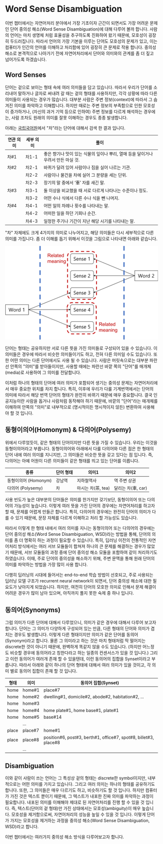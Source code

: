 # Word Sense Disambiguation

이번 챕터에서는 자연어처리 분야에서 가장 기초이자 근간이 되면서도 가장 어려운 문제인 단어 중의성 해소(Word Sense Disambiguation)에 대해 다루어 볼까 합니다. 사람의 언어는 마치 생명체 처럼 효율성을 추구하도록 진화하여 왔기 때문에, 모호성이 굉장히 두드러집니다. 따라서 언어의 가장 기본을 이루는 단어도 모호성의 문제가 있고, 이는 컴퓨터가 인간의 언어를 이해하고 처리함에 있어 굉장히 큰 문제로 작용 합니다. 중의성 해소로 본격적으로 나아가기 전에 자연어처리에서 단어와 의미와의 관계를 좀 더 짚고 넘어가도록 하겠습니다.

## Word Senses

단어는 겉으로 보이는 형태 속에 여러 의미들을 담고 있습니다. 따라서 우리가 단어를 소리내어 말하거나 글자로 써내려 갈 때는 겉의 형태를 사용하지만, 각각 상황에 따라 다른 의미들이 사용되는 경우가 많습니다. 대부분 사람은 주변 정보(context)에 따라서 그 숨겨진 의미를 파악하고 이해합니다. 하지만 때로는 주변 정보의 부족함으로 인한 모호성이 증가하거나, (자신의 과거 기억 등으로 인하여) 주변 정보를 다르게 해석하는 경우에는, 사람 조차도 원래의 의미를 잘못 이해하는 경우도 종종 발생합니다.

아래는 [국립국어원](https://krdict.korean.go.kr/)에서 "차"라는 단어에 대해서 검색 한 결과 입니다.

|연관 의미|세부 의미|풀이|
|-|-|-|
|차#1|차1-1|좋은 향기나 맛이 있는 식물의 잎이나 뿌리, 열매 등을 달이거나 우려서 만든 마실 것.|
|차#2|차2-1|바퀴가 달려 있어 사람이나 짐을 실어 나르는 기관.|
||차2-2|사람이나 물건을 차에 실어 그 분량을 세는 단위.|
||차2-3|장기의 말 중에서 ‘車’ 자를 새긴 말.|
|차#3|차3-1|둘 이상을 비교했을 때 서로 다르게 나타나는 수준이나 정도.|
||차3-2|어떤 수나 식에서 다른 수나 식을 뺀 나머지.|
|차#4|차4-1|어떤 일의 차례나 횟수를 나타내는 말.|
||차4-2|어떠한 일을 하던 기회나 순간.|
||차4-3|일정한 주기나 기간이 지난 해당 시기를 나타내는 말.|

"차" 자체에도 크게 4가지의 의미로 나누어지고, 해당 의미들은 다시 세부적으로 다른 의미를 가집니다. 좀 더 이해를 돕기 위해서 이것을 그림으로 나타내면 아래와 같습니다.

![](/assets/wsd-word-sense-meaning.png)

단어는 형태는 공유하지만 서로 다른 뜻을 가진 의미들로 구성되어 있을 수 있습니다. 이 의미들은 경우에 따라서 비슷한 의미들이기도 하고, 전혀 다른 의미일 수도 있습니다. 또한 어떤 의미는 다른 단어에서도 사용 될 수 있습니다. 사람은 머릿속으로는 대부분 파란선 안쪽의 "의미"를 받아들이지만, 사용할 때에는 파란선 바깥 쪽의 "단어"를 매개체(media)로 사용하여 그 의미를 전달합니다.

이처럼 하나의 형태의 단어에 여러 의미가 포함되어 생기는 중의성 문제는 자연어처리에서 매우 중요한 위치를 차지 합니다. 특히, 이후에 우리가 다룰 기계번역에서는 단어의 의미에 따라서 해당 번역 단어의 형태가 완전히 바뀌기 때문에 매우 중요합니다. 결국 인공지능이란 사람을 돕거나 사람처럼 동작해야 하기 때문에, 바깥의 "단어"라는 매개체를 이해하여 안쪽의 "의미"로 내부적으로 (명시적이든 명시적이지 않든) 변환하여 사용해야 할 것 입니다.

## 동형이의어(Homonym) & 다의어(Polysemy)

위에서 다루었듯이, 같은 형태의 단어이지만 다른 뜻을 가질 수 있습니다. 우리는 이것을 동형이의어라고 부릅니다. 동형이의어와 아래에서 다룰 다의어와 다른 점은 한 형태의 단어 내에 여러 의미를 지니지만, 그 의미들은 비슷한 뜻을 갖고 있다는 점 입니다. 즉, 다의어는 아예 어원이 다른 의미들이 같은 형태를 띄고 있는 단어를 이릅니다.

|종류|단어 형태|의미1|의미2|
|-|-|-|-|
|동형이의어 (Homonym)|강남역|지하철역사|역 주변 상권|
|다의어 (Polysemy)|차|마시는 차(茶, tea)|달리는 차(車, car)|

사용 빈도가 높은 대부분의 단어들은 의미를 한가지만 갖기보단, 동형이의어 또는 다의어의 가능성이 높습니다. 이렇게 여러 뜻을 가진 단어의 경우에는 자연어처리를 하고자 할 때, 문제를 어렵게 만들곤 합니다. 특히, 다의어의 경우에는 완전히 단어의 의미가 다를 수 있기 때문에, 문장 자체를 다르게 이해하고 처리 할 가능성도 있습니다. 

따라서 이렇게 한 형태 내에서 여러 의미를 지니는 동형이의어 또는 다의어의 경우에는 단어 중의성 해소(Word Sense Disambiguation, WSD)라는 방법을 통해, 단어의 의미를 좀 더 명확히 하는 과정이 필요할 수 있습니다. 특히, 딥러닝 이전의 전통적인 자연어처리 방식에서는 여러 서브 모듈들이 합쳐져 하나의 큰 문제를 해결하는 경우가 많았기 때문에, 서브 모듈들의 과정 중에 단어 중의성 해소 모듈을 포함하여 같이 처리하기도 하였습니다. 이때, 주로 단어의 중의성을 해소하기 위해, 주변 문맥을 통해 원래 단어의 의미를 파악하는 방법을 가장 많이 사용 합니다.

다행히 딥러닝의 시대에 들어서는 end-to-end 학습 방법이 선호되고, 주로 사용되는 딥러닝 모델 구조가 recurrent neural network이 되면서, 단어 중의성 해소에 대한 필요도가 낮아지게 되었습니다. 하지만, 여전히 단어의 모호한 의미로 인해서 문제 해결이 어려운 경우가 많이 남아 있으며, 아직까지 풀지 못한 숙제 중 하나 입니다.

## 동의어(Synonyms)

그럼 의미가 다른 단어에 대해서 다루었으니, 의미가 같은 경우에 대해서 다루어 보고자 합니다. 단어는 그 의미가 다양하게 구성되어 있는 만큼, 다른 형태의 단어와 의미가 겹치는 경우도 발생합니다. 이렇게 다른 형태이지만 의미가 같은 단어를 동의어(Synonym)라고 합니다. 물론 그 의미라고 하는 것은 마치 형태처럼 딱 떨어지는 discrete한 것이 아니기 때문에, 완벽하게 똑같지 않을 수도 있습니다. (하지만 어느정도 비슷할 경우에 동의어라고 칭한다라고 하는 일종의 컨센서스가 있을 것 입니다.) 그리고 이런 동의어가 여러개 존재 할 수 있을텐데, 이런 동의어의 집합을 Synset이라고 부릅니다. 따라서 아래와 같이 하나의 단어 형태에 대해서 여러 의미가 있을 것이고, 각 의미 별로 동의어 집합이 존재 할 것 입니다.

|형태|의미|동의어 집합(Synset)|
|-|-|-|
|home|home#1|place#7|
|home|home#2|dwelling#1, domicile#2, abode#2, habitation#2,  ...|
|home|home#3||
|home|home#4|home plate#1, home base#1, plate#1|
|home|home#5|base#14|
||...||
|place|place#7|home#1|
|place|place#8|position#6, post#3, berth#1, office#7, spot#8, billet#3, place#8|
||...||

## Disambiguation

이와 같이 사람이 쓰는 언어는 그 특성상 겉의 형태는 discrete한 symbol이지만, 내부적으로는 어떤 의미를 가지고 있습니다. 그리고 여러 의미는 하나의 형태를 공유하기도 합니다. 또한, 그 의미들은 매우 다르기도 하고, 비슷하기도 할 것 입니다. 하지만 컴퓨터가 가진 것은 텍스트 뿐이기 때문에, 그 텍스트가 내포한 진짜 의미를 파악하는 과정이 필요합니다. 내포된 의미를 이해해야 제대로 된 자연어처리를 진행 할 수 있을 것 입니다. 즉, 텍스트(단어의 겉 형태)만 가진 상태에서는 모호성(ambiguity)이 매우 높습니다. 모호성을 제거함으로써, 자연어처리의 성능을 높일 수 있을 것 입니다. 이렇게 단어가 가지는 모호성을 제거하는 과정을 중의성 해소(Word Sense Disambiguation, WSD)라고 합니다.

이번 챕터에서는 여러가지 중의성 해소 방식을 다루어보고자 합니다.